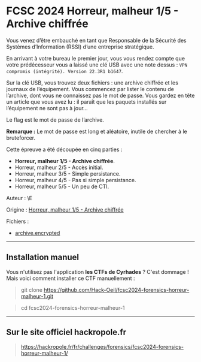 # FCSC 2024 Horreur, malheur 1/5 - Archive chiffrée

Vous venez d’être embauché en tant que Responsable de la Sécurité des Systèmes d’Information (RSSI) d’une entreprise stratégique.

En arrivant à votre bureau le premier jour, vous vous rendez compte que votre prédécesseur vous a laissé une clé USB avec une note dessus : ```VPN compromis (intégrité). Version 22.3R1 b1647```.

Sur la clé USB, vous trouvez deux fichiers : une archive chiffrée et les journaux de l’équipement. Vous commencez par lister le contenu de l’archive, dont vous ne connaissez pas le mot de passe. Vous gardez en tête un article que vous avez lu : il paraît que les paquets installés sur l’équipement ne sont pas à jour…

Le flag est le mot de passe de l’archive.

**Remarque :** Le mot de passe est long et aléatoire, inutile de chercher à le bruteforcer.

Cette épreuve a été découpée en cinq parties :

- **Horreur, malheur 1/5 - Archive chiffrée**.
- Horreur, malheur 2/5 - Accès initial.
- Horreur, malheur 3/5 - Simple persistance.
- Horreur, malheur 4/5 - Pas si simple persistance.
- Horreur, malheur 5/5 - Un peu de CTI.

Auteur : \E

Origine : [Horreur, malheur 1/5 - Archive chiffrée](https://hackropole.fr/fr/challenges/forensics/fcsc2024-forensics-horreur-malheur-1/)


Fichiers :
- [archive.encrypted](archive.encrypted)


-----------

## Installation manuel
Vous n'utilisez pas l'application **les CTFs de Cyrhades** ? C'est dommage !
Mais voici comment installer ce CTF manuellement :

> git clone https://github.com/Hack-Oeil/fcsc2024-forensics-horreur-malheur-1.git

> cd fcsc2024-forensics-horreur-malheur-1


-----------

## Sur le site officiel hackropole.fr
> https://hackropole.fr/fr/challenges/forensics/fcsc2024-forensics-horreur-malheur-1/